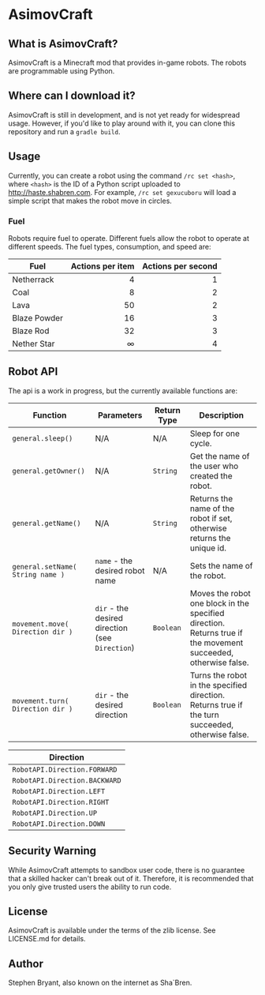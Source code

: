 # AsimovCraft

## What is AsimovCraft?
AsimovCraft is a Minecraft mod that provides in-game robots. The robots are programmable using Python.

## Where can I download it?
AsimovCraft is still in development, and is not yet ready for widespread usage. However, if you'd like to play around with it, you can clone this repository and run a `gradle build`.

## Usage
Currently, you can create a robot using the command `/rc set <hash>`, where `<hash>` is the ID of a Python script uploaded to http://haste.shabren.com. For example, `/rc set gexucuboru` will load a simple script that makes the robot move in circles.

### Fuel
Robots require fuel to operate. Different fuels allow the robot to operate at different speeds. The fuel types, consumption, and speed are:

Fuel | Actions per item | Actions per second
-----|-----------------:|-----:
Netherrack | 4 | 1
Coal | 8 | 2
Lava | 50 | 2
Blaze Powder | 16 | 3
Blaze Rod | 32 | 3
Nether Star | ∞ | 4

## Robot API
The api is a work in progress, but the currently available functions are:

|Function | Parameters | Return Type | Description|
|-|-|-|-|
|`general.sleep()`| N/A | N/A | Sleep for one cycle.|
|`general.getOwner()` | N/A | `String` | Get the name of the user who created the robot.|
|`general.getName()` | N/A | `String` | Returns the name of the robot if set, otherwise returns the unique id.|
|`general.setName( String name )` | `name` - the desired robot name | N/A | Sets the name of the robot.|
|`movement.move( Direction dir )` | `dir` - the desired direction (see `Direction`) | `Boolean` | Moves the robot one block in the specified direction. Returns true if the movement succeeded, otherwise false.|
|`movement.turn( Direction dir )` | `dir` - the desired direction | `Boolean` | Turns the robot in the specified direction. Returns true if the turn succeeded, otherwise false.|

|Direction|
|---------|
|`RobotAPI.Direction.FORWARD`|
|`RobotAPI.Direction.BACKWARD`|
|`RobotAPI.Direction.LEFT`|
|`RobotAPI.Direction.RIGHT`|
|`RobotAPI.Direction.UP`|
|`RobotAPI.Direction.DOWN`|

## Security Warning
While AsimovCraft attempts to sandbox user code, there is no guarantee that a skilled hacker can't break out of it. Therefore, it is recommended that you only give trusted users the ability to run code.

## License
AsimovCraft is available under the terms of the zlib license. See LICENSE.md for details.

## Author
Stephen Bryant, also known on the internet as Sha`Bren.

